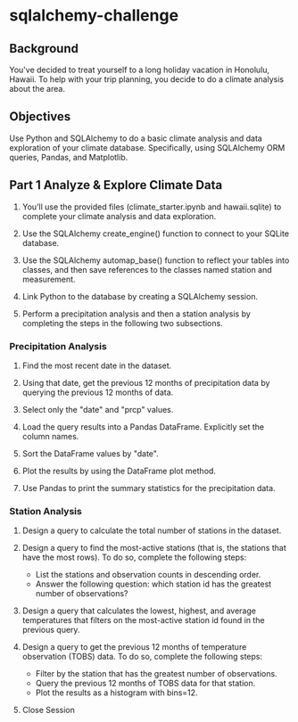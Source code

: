 # sqlalchemy-challenge

## Background
You've decided to treat yourself to a long holiday vacation in Honolulu, Hawaii. To help with your trip planning, you decide to do a climate analysis about the area.

## Objectives
Use Python and SQLAlchemy to do a basic climate analysis and data exploration of your climate database. Specifically, using SQLAlchemy ORM queries, Pandas, and Matplotlib.

## Part 1 Analyze & Explore Climate Data
1. You’ll use the provided files (climate_starter.ipynb and hawaii.sqlite) to complete your climate analysis and data exploration.

2. Use the SQLAlchemy create_engine() function to connect to your SQLite database.

3. Use the SQLAlchemy automap_base() function to reflect your tables into classes, and then save references to the classes named station and measurement.

4. Link Python to the database by creating a SQLAlchemy session.
  
5. Perform a precipitation analysis and then a station analysis by completing the steps in the following two subsections.

### Precipitation Analysis
1. Find the most recent date in the dataset.

2. Using that date, get the previous 12 months of precipitation data by querying the previous 12 months of data.

3. Select only the "date" and "prcp" values.

4. Load the query results into a Pandas DataFrame. Explicitly set the column names.

5. Sort the DataFrame values by "date".

6. Plot the results by using the DataFrame plot method.

7. Use Pandas to print the summary statistics for the precipitation data.

### Station Analysis 
1. Design a query to calculate the total number of stations in the dataset.

2. Design a query to find the most-active stations (that is, the stations that have the most rows). To do so, complete the following steps:

      - List the stations and observation counts in descending order.
      - Answer the following question: which station id has the greatest number of observations?

3. Design a query that calculates the lowest, highest, and average temperatures that filters on the most-active station id found in the previous query.
     
4. Design a query to get the previous 12 months of temperature observation (TOBS) data. To do so, complete the following steps:
     
      - Filter by the station that has the greatest number of observations.
      - Query the previous 12 months of TOBS data for that station.
      - Plot the results as a histogram with bins=12.

  5. Close Session

